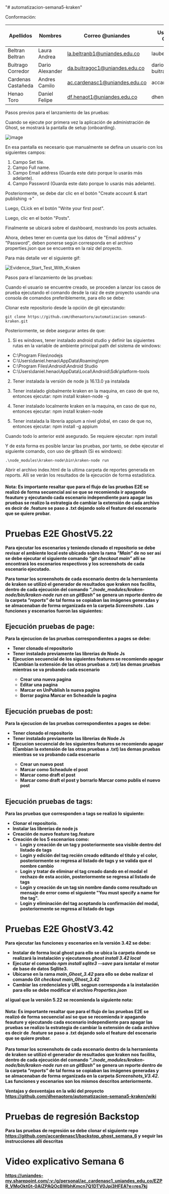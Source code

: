 "# automatizacion-semana5-kraken" 

Conformación:

| Apellidos | Nombres | Correo @uniandes | Usuario de GitHub | Funcionalidades con pruebas E2E |
| --------- | ------- | ---------------- | ----------------- | ----------------- |
| Beltran Beltran | Laura Andrea | la.beltranb1@uniandes.edu.co |  laubeltranandes | Dashboard |
| Buitrago Corredor | Dario Alexander | da.buitragoc1@uniandes.edu.co |  dario-buitrago-andes | Pages |
| Cardenas Castañeda | Andres Camilo | ac.cardenasc1@uniandes.edu.co | accardenasc1 | Tags | 
| Henao Toro | Daniel Felipe | df.henaot1@uniandes.edu.co | dhenaotoro | Post |

Pasos previos para el lanzamiento de las pruebas:

Cuando se ejecute por primera vez la aplicación de administración de Ghost, se mostrará la pantalla de setup (onboarding).

![image](https://user-images.githubusercontent.com/78186561/201494518-6050f870-f547-4938-8a2b-f56869a7adfc.png)

En esa pantalla es necesario que manualmente se defina un usuario con los siguientes campos:

1) Campo Set tile.
2) Campo Full name.
3) Campo Email address (Guarda este dato porque lo usarás más adelante).
4) Campo Password (Guarda este dato porque lo usarás más adelante).

Posteriormente, se debe dar clic en el botón "Create account & start publishing ->"

Luego, CLick en el botón "Write your first post".

Luego, clic en el botón "Posts".

Finalmente se ubicará sobre el dashboard, mostrando los posts actuales.

Ahora, debes tener en cuenta que los datos de "Email address" y "Password", deben ponerse según corresponda en el archivo properties.json que se encuentra en la raiz del proyecto.

Para más detalle ver el siguiente gif:

![Evidence_Start_Test_With_Kraken](https://user-images.githubusercontent.com/78186561/201480561-5988d7d7-4b10-420a-ae27-5b56845b7688.gif)

Pasos para el lanzamiento de las pruebas:

Cuando el usuario se encuentre creado, se proceden a lanzar los casos de prueba ejecutando el comando desde la raiz de este proyecto usando una consola de comandos preferiblemente, para ello se debe:

Clonar este repositorio desde la opción de git ejecutando:

`git clone https://github.com/dhenaotoro/automatizacion-semana5-kraken.git`

Posteriormente, se debe asegurar antes de que:

1) Si es windows, tener instalado android studio y definir las siguientes rutas en la variable de ambiente principal path del sistema de windows:

- C:\Program Files\nodejs
- C:\Users\daniel.henao\AppData\Roaming\npm
- C:\Program Files\Android\Android Studio
- C:\Users\daniel.henao\AppData\Local\Android\Sdk\platform-tools

2) Tener instalada la versión de node js 16.13.0 ya instalada

3) Tener instalado globalmente kraken en la maquina, en caso de que no, entonces ejecutar: npm install kraken-node -g

4) Tener instalado localmente kraken en la maquina, en caso de que no, entonces ejecutar: npm install kraken-node

5) Tener instalada la librería appium a nivel global, en caso de que no, entonces ejecutar: npm install -g appium

Cuando todo lo anterior esté asegurado. Se requiere ejecutar: npm install

Y de esta forma es posible lanzar las pruebas, por tanto, se debe ejecutar el siguiente comando, con uso de gitbash (Si es windows):

`.\node_modules\kraken-node\bin\kraken-node run`

Abrir el archivo index.html de la ultima carpeta de reportes generada en reports. Allí se verán los resultados de la ejecución de forma estadística.

<h4><b>Nota: Es importante resaltar que para el flujo de las pruebas E2E se realizó de forma secuencial así se que se recomienda ir apagando feauture y ejecutando cada escenario independiente para apagar las pruebas se realizo la estrategia de cambiar la extensión de cada archivo es decir de .feature se paso a .txt dejando solo el feature del escenario que se quiere probar. <b></h4>
 

<h1>Pruebas E2E GhostV5.22</h1>
 Para ejecutar los escenarios y teniendo clonado el repositorio se debe revisar el ambiente local este ubicado sobre la rama <i>"Main"</i> de no ser así se debe ejecutar el siguiente comando <i>"git checkout main"</i> allí se encontrará los escenarios respectivos y los screenshots de cada escenario ejecutado. 
 
 Para tomar los screenshots de cada escenario dentro de la herramienta de kraken se utilizó el generador de resultados que kraken nos facilita, dentro de cada ejecución del comando <i>"./node_modules/kraken-node/bin/kraken-node run en un gitBash"</i> se genera un reporte dentro de la carpeta <i>"reports"</i> de tal forma se copiaban las imágenes generadas y se almacenaban de forma organizada en la carpeta <i> Screenshots </i>. Las funciones y escenarios fueron las siguientes:


<H2><b>Ejecución pruebas de page:</b></H2>
Para la ejecucion de las pruebas correspondientes a pages se debe:
<ul>
<li> Tener clonado el repositorio </li>
<li> Tener instalado previamente las librerias de Node Js </li>
<li> Ejecucion secuencial de los siguientes features se recomiendo apagar (Cambian la extensión de las otras pruebas a .txt) las demas pruebas mientras se va probando cada escenario  </li>
 <ul><li> Crear una nueva pagina</li>
     <li> Editar una pagina </li>
     <li> Marcar en UnPublish la nueva pagina </li>
     <li> Borrar pagina </liZ
     <li> Marcar en Scheadule la pagina </li> 
 </ul>
 </ul>
<H2><b>Ejecución pruebas de post:</b></H2>
Para la ejecucion de las pruebas correspondientes a pages se debe:
<ul>
<li> Tener clonado el repositorio </li>
<li> Tener instalado previamente las librerias de Node Js </li>
<li> Ejecucion secuencial de los siguientes features se recomiendo apagar (Cambian la extensión de las otras pruebas a .txt) las demas pruebas mientras se va probando cada escenario  </li>
 <ul><li> Crear un nuevo post</li>
     <li> Marcar como Scheadule el post</li>
     <li> Marcar como draft el post </li>
     <li> Marcar como draft el post y borrarlo </liZ
     <li> Marcar como publis el nuevo post </li> 
 </ul>
 </ul>

<H2><b>Ejecución pruebas de tags:</b></H2>
Para las pruebas que corresponden a tags se realizó lo siguiente:
<ul>
 <li> Clonar el repositorio. </li>
 <li> Instalar las librerías de node js </li>
 <li> Creación de nuevo feature tag.feature </li>
 <li> Creación de los 5 escenarios como: 
      <ul><li> Login y creación de un tag y posteriormente sea visible dentro del listado de tags </li>
          <li> Login y edición del tag recién creado editando el titulo y el color, posteriormente se regresa al listado de tags y se valida que el nombre cambio </li>
          <li> Login y tratar de eliminar el tag creado dando en el modal el rechazo de esta acción, posteriormente se regresa al listado de tags </li>
          <li> Login y creación de un tag sin nombre dando como resultado un mensaje de error como el siguiente "You must specify a name for the tag". </li>
          <li> Login y eliminación del tag aceptando la confirmación del modal, posteriormente se regresa al listado de tags </li>
      </ul>
  </li>
 </ul>

<h1>Pruebas E2E GhostV3.42</h1>
Para ejecutar las funciones y escenarios en la versión 3.42 se debe:
<ul>
 <li> Instalar de forma local ghost para ello se ubica la carpeta donde se realizará la instalación y ejecutamos <i> ghost install 3.42 local </i>
 <li> Ejecutar el comando <i>npm install sqlite3 --save</i> para isntalar el motor de base de datos Sqllite3. </li>
 <li> Ubicarse en la rama <i>main_Ghost_3.42</i> para ello se debe realizar el comando <i>Git checkout main_Ghost_3.42</i>
 <li> Cambiar las credenciales y URL segpun corresponda a la instalación para ello se debe modificar el archivo <i> Properties.json</i>
 </ul>
 
 al igual que la versión 5.22 se recomienda la siguiente nota:
 
<h4><b>Nota: Es importante resaltar que para el flujo de las pruebas E2E se realizó de forma secuencial así se que se recomienda ir apagando feauture y ejecutando cada escenario independiente para apagar las pruebas se realizo la estrategia de cambiar la extensión de cada archivo es decir de .feature se paso a .txt dejando solo el feature del escenario que se quiere probar. <b></h4>
 
 Para tomar los screenshots de cada escenario dentro de la herramienta de kraken se utilizó el generador de resultados que kraken nos facilita, dentro de cada ejecución del comando <i>"./node_modules/kraken-node/bin/kraken-node run en un gitBash"</i> se genera un reporte dentro de la carpeta <i>"reports"</i> de tal forma se copiaban las imágenes generadas y se almacenaban de forma organizada en la carpeta <i> Screenshots_V3.42</i>. Las funciones y escenarios son los mismos descritos anteriormente.
 
 Ventajas y desventajas en la wiki del proyecto  https://github.com/dhenaotoro/automatizacion-semana5-kraken/wiki
 
 <h1>Pruebas de regresión Backstop</h1>
 
 Para las pruebas de regresión se debe clonar el siguiente repo  https://github.com/accardenasc1/backstop_ghost_semana_6 y seguir las instrucciones allí descritas
 
 <h1>Video explicativo Semana 6</h1>
 
 https://uniandes-my.sharepoint.com/:v:/g/personal/ac_cardenasc1_uniandes_edu_co/EZPR_VMoOktGt-0AlZPAQOcBWbhKmcn7Q1DTV0Jpi3HFEA?e=res7kj
  
